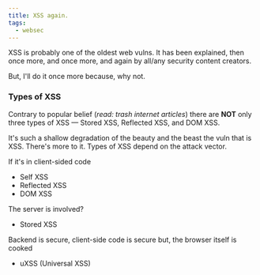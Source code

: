 ```yaml
---
title: XSS again.
tags:
  - websec
---
```


XSS is probably one of the oldest web vulns. It has been explained, then once more, and once more, and again by all/any security content creators.

But, I'll do it once more because, why not.

### Types of XSS
Contrary to popular belief (*read: trash internet articles*) there are **NOT** only three types of XSS — Stored XSS, Reflected XSS, and DOM XSS.

It's such a shallow degradation of the beauty and the beast the vuln that is XSS. There's more to it. Types of XSS depend on the attack vector.

If it's in client-sided code
- Self XSS
- Reflected XSS
- DOM XSS

The server is involved?
- Stored XSS

Backend is secure, client-side code is secure but, the browser itself is cooked
- uXSS (Universal XSS)